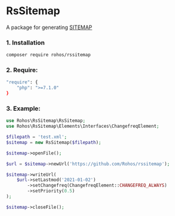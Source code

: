 # RsSitemap

A package for generating [SITEMAP](https://www.sitemaps.org/)

### 1. Installation
```bash
composer require rohos/rssitemap
```

### 2. Require:
```bash
"require": {
    "php": ">=7.1.0"
}
```

### 3. Example:
```php
use Rohos\RsSitemap\RsSitemap;
use Rohos\RsSitemap\Elements\Interfaces\ChangefreqElement;

$filepath = 'test.xml';
$sitemap = new RsSitemap($filepath);

$sitemap->openFile();

$url = $sitemap->newUrl('https://github.com/Rohos/rssitemap');

$sitemap->writeUrl(
    $url->setLastmod('2021-01-02')
        ->setChangefreq(ChangefreqElement::CHANGEFREQ_ALWAYS)
        ->setPriority(0.5)
);

$sitemap->closeFile();
```